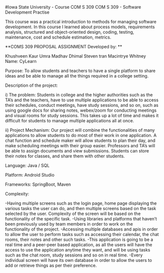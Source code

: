 
#Iowa State University - Course COM S 309
COM S 309 - Software Development Practise

This course was a practical introduction to methods for managing software development. In this course I learned about process models, requirements analysis, structured and object-oriented design, coding, testing, maintenance, cost and schedule estimation, metrics.

**COMS 309 PROPOSAL ASSIGNMENT Developed by: **

Khushveen Kaur Umra
Madhav Dhimal
Steven tran
Macintrye Whitney
Name: CyLearn

Purpose: To allow students and teachers to have a single platform to share ideas and be able to manage all the things required in a college setting.

Description of the project:

i) The problem: Students in college and the higher authorities such as the TA’s and the teachers, have to use multiple applications to be able to access their schedules, conduct meetings, have study sessions, and so on, such as using google docs for sharing notes, webex/zoom for conducting meetings and visual rooms for study sessions. This takes up a lot of time and makes it difficult for students to manage multiple applications all at once.

ii) Project Mechanism: Our project will combine the functionalities of many applications to allow students to do most of their work in one application. A chat function and schedule maker will allow students to plan their day, and make scheduling meetings with their group easier. Professors and TA’s will be able to assign documents and view submissions. Students can store their notes for classes, and share them with other students.

Language: Java / SQL

Platform: Android Studio

Frameworks: SpringBoot, Maven

Complexity:

-Having multiple screens such as the login page, home page displaying the various tasks the user can do, and then multiple screens based on the task selected by the user. Complexity of the screen will be based on the functionality of the specific task. -Using libraries and platforms that haven’t been previously used by team members in order to work on the functionality of the project. -Accessing multiple databases and apis in order to allow the user to perform tasks such as accessing their calendar, the chat rooms, their notes and other such tasks. -This application is going to be a real time and a peer-peer based application, as all the users will have the access to use the application anytime they want, and will be using tasks such as the chat room, study sessions and so on in real time. -Every individual screen will have its own database in order to allow the users to add or retrieve things as per their preference.
